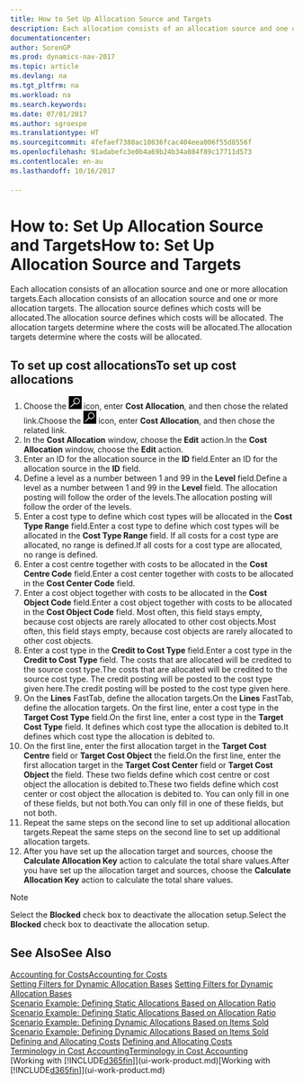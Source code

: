 ```yaml
---
title: How to Set Up Allocation Source and Targets
description: Each allocation consists of an allocation source and one or more allocation targets. The allocation source defines which costs will be allocated. The allocation targets determine where the costs will be allocated.
documentationcenter: 
author: SorenGP
ms.prod: dynamics-nav-2017
ms.topic: article
ms.devlang: na
ms.tgt_pltfrm: na
ms.workload: na
ms.search.keywords: 
ms.date: 07/01/2017
ms.author: sgroespe
ms.translationtype: HT
ms.sourcegitcommit: 4fefaef7380ac10836fcac404eea006f55d8556f
ms.openlocfilehash: 91adabefc3e0b4a69b24b34a084f89c17711d573
ms.contentlocale: en-au
ms.lasthandoff: 10/16/2017

---
```

# <a name="how-to-set-up-allocation-source-and-targets"></a><span data-ttu-id="6fc91-105">How to: Set Up Allocation Source and Targets</span><span class="sxs-lookup"><span data-stu-id="6fc91-105">How to: Set Up Allocation Source and Targets</span></span>
<span data-ttu-id="6fc91-106">Each allocation consists of an allocation source and one or more allocation targets.</span><span class="sxs-lookup"><span data-stu-id="6fc91-106">Each allocation consists of an allocation source and one or more allocation targets.</span></span> <span data-ttu-id="6fc91-107">The allocation source defines which costs will be allocated.</span><span class="sxs-lookup"><span data-stu-id="6fc91-107">The allocation source defines which costs will be allocated.</span></span> <span data-ttu-id="6fc91-108">The allocation targets determine where the costs will be allocated.</span><span class="sxs-lookup"><span data-stu-id="6fc91-108">The allocation targets determine where the costs will be allocated.</span></span>  

## <a name="to-set-up-cost-allocations"></a><span data-ttu-id="6fc91-109">To set up cost allocations</span><span class="sxs-lookup"><span data-stu-id="6fc91-109">To set up cost allocations</span></span>  
1.  <span data-ttu-id="6fc91-110">Choose the ![Search for Page or Report](media/ui-search/search_small.png "Search for Page or Report icon") icon, enter **Cost Allocation**, and then chose the related link.</span><span class="sxs-lookup"><span data-stu-id="6fc91-110">Choose the ![Search for Page or Report](media/ui-search/search_small.png "Search for Page or Report icon") icon, enter **Cost Allocation**, and then chose the related link.</span></span>  
2.  <span data-ttu-id="6fc91-111">In the **Cost Allocation** window, choose the **Edit** action.</span><span class="sxs-lookup"><span data-stu-id="6fc91-111">In the **Cost Allocation** window, choose the **Edit** action.</span></span>  
3.  <span data-ttu-id="6fc91-112">Enter an ID for the allocation source in the **ID** field.</span><span class="sxs-lookup"><span data-stu-id="6fc91-112">Enter an ID for the allocation source in the **ID** field.</span></span>  
4.  <span data-ttu-id="6fc91-113">Define a level as a number between 1 and 99 in the **Level** field.</span><span class="sxs-lookup"><span data-stu-id="6fc91-113">Define a level as a number between 1 and 99 in the **Level** field.</span></span> <span data-ttu-id="6fc91-114">The allocation posting will follow the order of the levels.</span><span class="sxs-lookup"><span data-stu-id="6fc91-114">The allocation posting will follow the order of the levels.</span></span>  
5.  <span data-ttu-id="6fc91-115">Enter a cost type to define which cost types will be allocated in the **Cost Type Range** field.</span><span class="sxs-lookup"><span data-stu-id="6fc91-115">Enter a cost type to define which cost types will be allocated in the **Cost Type Range** field.</span></span> <span data-ttu-id="6fc91-116">If all costs for a cost type are allocated, no range is defined.</span><span class="sxs-lookup"><span data-stu-id="6fc91-116">If all costs for a cost type are allocated, no range is defined.</span></span>  
6.  <span data-ttu-id="6fc91-117">Enter a cost centre together with costs to be allocated in the **Cost Centre Code** field.</span><span class="sxs-lookup"><span data-stu-id="6fc91-117">Enter a cost center together with costs to be allocated in the **Cost Center Code** field.</span></span>  
7.  <span data-ttu-id="6fc91-118">Enter a cost object together with costs to be allocated in the **Cost Object Code** field.</span><span class="sxs-lookup"><span data-stu-id="6fc91-118">Enter a cost object together with costs to be allocated in the **Cost Object Code** field.</span></span> <span data-ttu-id="6fc91-119">Most often, this field stays empty, because cost objects are rarely allocated to other cost objects.</span><span class="sxs-lookup"><span data-stu-id="6fc91-119">Most often, this field stays empty, because cost objects are rarely allocated to other cost objects.</span></span>  
8.  <span data-ttu-id="6fc91-120">Enter a cost type in the **Credit to Cost Type** field.</span><span class="sxs-lookup"><span data-stu-id="6fc91-120">Enter a cost type in the **Credit to Cost Type** field.</span></span> <span data-ttu-id="6fc91-121">The costs that are allocated will be credited to the source cost type.</span><span class="sxs-lookup"><span data-stu-id="6fc91-121">The costs that are allocated will be credited to the source cost type.</span></span> <span data-ttu-id="6fc91-122">The credit posting will be posted to the cost type given here.</span><span class="sxs-lookup"><span data-stu-id="6fc91-122">The credit posting will be posted to the cost type given here.</span></span>  
9. <span data-ttu-id="6fc91-123">On the **Lines** FastTab, define the allocation targets.</span><span class="sxs-lookup"><span data-stu-id="6fc91-123">On the **Lines** FastTab, define the allocation targets.</span></span> <span data-ttu-id="6fc91-124">On the first line, enter a cost type in the **Target Cost Type** field.</span><span class="sxs-lookup"><span data-stu-id="6fc91-124">On the first line, enter a cost type in the **Target Cost Type** field.</span></span> <span data-ttu-id="6fc91-125">It defines which cost type the allocation is debited to.</span><span class="sxs-lookup"><span data-stu-id="6fc91-125">It defines which cost type the allocation is debited to.</span></span>  
10. <span data-ttu-id="6fc91-126">On the first line, enter the first allocation target in the **Target Cost Centre** field or **Target Cost Object** the field.</span><span class="sxs-lookup"><span data-stu-id="6fc91-126">On the first line, enter the first allocation target in the **Target Cost Center** field or **Target Cost Object** the field.</span></span> <span data-ttu-id="6fc91-127">These two fields define which cost centre or cost object the allocation is debited to.</span><span class="sxs-lookup"><span data-stu-id="6fc91-127">These two fields define which cost center or cost object the allocation is debited to.</span></span> <span data-ttu-id="6fc91-128">You can only fill in one of these fields, but not both.</span><span class="sxs-lookup"><span data-stu-id="6fc91-128">You can only fill in one of these fields, but not both.</span></span>  
11. <span data-ttu-id="6fc91-129">Repeat the same steps on the second line to set up additional allocation targets.</span><span class="sxs-lookup"><span data-stu-id="6fc91-129">Repeat the same steps on the second line to set up additional allocation targets.</span></span>  
12. <span data-ttu-id="6fc91-130">After you have set up the allocation target and sources, choose the **Calculate Allocation Key** action to calculate the total share values.</span><span class="sxs-lookup"><span data-stu-id="6fc91-130">After you have set up the allocation target and sources, choose the **Calculate Allocation Key** action to calculate the total share values.</span></span>  

> [!NOTE]  
>  <span data-ttu-id="6fc91-131">Select the **Blocked** check box to deactivate the allocation setup.</span><span class="sxs-lookup"><span data-stu-id="6fc91-131">Select the **Blocked** check box to deactivate the allocation setup.</span></span>  

## <a name="see-also"></a><span data-ttu-id="6fc91-132">See Also</span><span class="sxs-lookup"><span data-stu-id="6fc91-132">See Also</span></span>  
[<span data-ttu-id="6fc91-133">Accounting for Costs</span><span class="sxs-lookup"><span data-stu-id="6fc91-133">Accounting for Costs</span></span>](finance-manage-cost-accounting.md)  
 <span data-ttu-id="6fc91-134">[Setting Filters for Dynamic Allocation Bases](finance-setting-filters-for-dynamic-allocation-bases.md) </span><span class="sxs-lookup"><span data-stu-id="6fc91-134">[Setting Filters for Dynamic Allocation Bases](finance-setting-filters-for-dynamic-allocation-bases.md) </span></span>  
 <span data-ttu-id="6fc91-135">[Scenario Example: Defining Static Allocations Based on Allocation Ratio](finance-scenario-example-defining-static-allocations-based-on-allocation-ratio.md) </span><span class="sxs-lookup"><span data-stu-id="6fc91-135">[Scenario Example: Defining Static Allocations Based on Allocation Ratio](finance-scenario-example-defining-static-allocations-based-on-allocation-ratio.md) </span></span>  
 <span data-ttu-id="6fc91-136">[Scenario Example: Defining Dynamic Allocations Based on Items Sold](finance-scenario-example-defining-dynamic-allocations-based-on-items-sold.md) </span><span class="sxs-lookup"><span data-stu-id="6fc91-136">[Scenario Example: Defining Dynamic Allocations Based on Items Sold](finance-scenario-example-defining-dynamic-allocations-based-on-items-sold.md) </span></span>  
 <span data-ttu-id="6fc91-137">[Defining and Allocating Costs](finance-define-and-allocate-costs.md) </span><span class="sxs-lookup"><span data-stu-id="6fc91-137">[Defining and Allocating Costs](finance-define-and-allocate-costs.md) </span></span>  
 [<span data-ttu-id="6fc91-138">Terminology in Cost Accounting</span><span class="sxs-lookup"><span data-stu-id="6fc91-138">Terminology in Cost Accounting</span></span>](finance-terminology-in-cost-accounting.md)  
 <span data-ttu-id="6fc91-139">[Working with [!INCLUDE[d365fin](includes/d365fin_md.md)]](ui-work-product.md)</span><span class="sxs-lookup"><span data-stu-id="6fc91-139">[Working with [!INCLUDE[d365fin](includes/d365fin_md.md)]](ui-work-product.md)</span></span>

